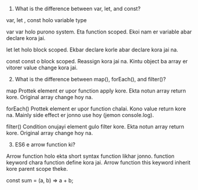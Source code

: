 1) What is the difference between var, let, and const?

  var, let , const holo variable type

var
var holo purono system.
Eta function scoped. Ekoi nam er variable abar declare kora jai.

let
let holo block scoped. Ekbar declare korle abar declare kora jai na. 

const
const o block scoped. Reassign kora jai na. Kintu object ba array er vitorer value change kora jai.

2) What is the difference between map(), forEach(), and filter()?

map
Prottek element er upor function apply kore. Ekta notun array return kore. Original array change hoy na.

forEach()
Prottek element er upor function chalai. Kono value return kore na. Mainly side effect er jonno use hoy (jemon console.log).

filter()
Condition onujayi element gulo filter kore. Ekta notun array return kore. Original array change hoy na.

3) ES6 e arrow function ki?


Arrow function holo ekta short syntax function likhar jonno. function keyword chara function define kora jai. Arrow function this keyword inherit kore parent scope theke.

const sum = (a, b) => a + b;


